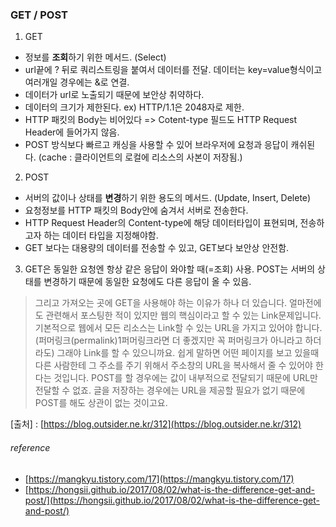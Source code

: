 ### GET / POST

1. GET
* 정보를 **조회**하기 위한 메서드. (Select)
* url끝에 ? 뒤로 쿼리스트링을 붙여서 데이터를 전달. 데이터는 key=value형식이고 여러개일 경우에는 &로 연결.
* 데이터가 url로 노출되기 때문에 보안상 취약하다.
* 데이터의 크기가 제한된다. ex) HTTP/1.1은 2048자로 제한.
* HTTP 패킷의 Body는 비어있다 => Cotent-type 필드도 HTTP Request Header에 들어가지 않음.
* POST 방식보다 빠르고 캐싱을 사용할 수 있어 브라우저에 요청과 응답이 캐쉬된다. (cache : 클라이언트의 로컬에 리소스의 사본이 저장됨.)

2. POST
* 서버의 값이나 상태를 **변경**하기 위한 용도의 메서드. (Update, Insert, Delete)
* 요청정보를 HTTP 패킷의 Body안에 숨겨서 서버로 전송한다.
* HTTP Request Header의 Content-type에 해당 데이터타입이 표현되며, 전송하고자 하는 데이터 타입을 지정해야함.
* GET 보다는 대용량의 데이터를 전송할 수 있고, GET보다 보안상 안전함.


3. GET은 동일한 요청엔 항상 같은 응답이 와야할 때(=조회) 사용. POST는 서버의 상태를 변경하기 때문에 동일한 요청에도 다른 응답이 올 수 있음.

>그리고 가져오는 곳에 GET을 사용해야 하는 이유가 하나 더 있습니다. 얼마전에도 관련해서 포스팅한 적이 있지만 웹의 핵심이라고 할 수 있는 Link문제입니다. 기본적으로 웹에서 모든 리소스는 Link할 수 있는 URL을 가지고 있어야 합니다.(퍼머링크(permalink)1퍼머링크라면 더 좋겠지만 꼭 퍼머링크가 아니라고 하더라도) 그래야 Link를 할 수 있으니까요. 쉽게 말하면 어떤 페이지를 보고 있을때 다른 사람한테 그 주소를 주기 위해서 주소창의 URL을 복사해서 줄 수 있어야 한다는 것입니다. POST를 할 경우에는 값이 내부적으로 전달되기 때문에 URL만 전달할 수 없죠. 글을 저장하는 경우에는 URL을 제공할 필요가 없기 때문에 POST를 해도 상관이 없는 것이고요.

\[출처] : [https://blog.outsider.ne.kr/312](https://blog.outsider.ne.kr/312)


###### reference
* [https://mangkyu.tistory.com/17](https://mangkyu.tistory.com/17)
* [https://hongsii.github.io/2017/08/02/what-is-the-difference-get-and-post/](https://hongsii.github.io/2017/08/02/what-is-the-difference-get-and-post/)
